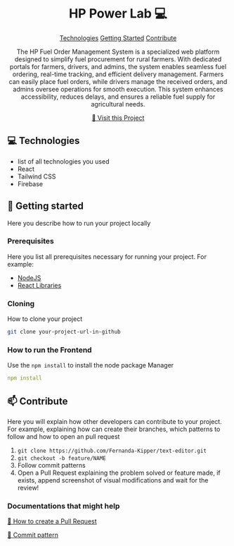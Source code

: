 
<h1 align="center" style="font-weight: bold;">HP Power Lab 💻</h1>

<p align="center">
<a href="#tech">Technologies</a>
<a href="#started">Getting Started</a>
<a href="#contribute">Contribute</a> 
</p>


<p align="center">The HP Fuel Order Management System is a specialized web platform designed to simplify fuel procurement for rural farmers. With dedicated portals for farmers, drivers, and admins, the system enables seamless fuel ordering, real-time tracking, and efficient delivery management. Farmers can easily place fuel orders, while drivers manage the received orders, and admins oversee operations for smooth execution. This system enhances accessibility, reduces delays, and ensures a reliable fuel supply for agricultural needs.</p>


<p align="center">
<a href="https://hp-power-lab.vercel.app/">📱 Visit this Project</a>
</p>

<h2 id="technologies">💻 Technologies</h2>

- list of all technologies you used
- React
- Tailwind CSS
- Firebase

<h2 id="started">🚀 Getting started</h2>

Here you describe how to run your project locally

<h3>Prerequisites</h3>

Here you list all prerequisites necessary for running your project. For example:

- [NodeJS](https://github.com/)
- [React Libraries](https://github.com)

<h3>Cloning</h3>

How to clone your project

```bash
git clone your-project-url-in-github
```

<h3>How to run the Frontend</h2>

Use the `npm install` to install the node package Manager 

```yaml
npm install
```






<h2 id="contribute">📫 Contribute</h2>

Here you will explain how other developers can contribute to your project. For example, explaining how can create their branches, which patterns to follow and how to open an pull request

1. `git clone https://github.com/Fernanda-Kipper/text-editor.git`
2. `git checkout -b feature/NAME`
3. Follow commit patterns
4. Open a Pull Request explaining the problem solved or feature made, if exists, append screenshot of visual modifications and wait for the review!

<h3>Documentations that might help</h3>

[📝 How to create a Pull Request](https://www.geeksforgeeks.org/git-pull-request/)

[💾 Commit pattern](https://gist.github.com/joshbuchea/6f47e86d2510bce28f8e7f42ae84c716)
